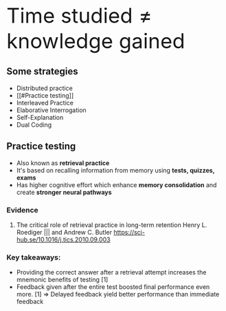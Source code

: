 <font size="7"> Time studied &ne; knowledge gained</font>
## Some strategies
- Distributed practice
- [[#Practice testing]]
- Interleaved Practice
- Elaborative Interrogation
- Self-Explanation
- Dual Coding

## Practice testing
- Also known as **retrieval practice**
- It's based on recalling information from memory 
  using **tests, quizzes, exams**
- Has higher cognitive effort which enhance **memory consolidation** and create **stronger neural pathways**
### Evidence
 1. The critical role of retrieval practice in long-term retention
    Henry L. Roediger ||| and Andrew C. Butler
    https://sci-hub.se/10.1016/j.tics.2010.09.003

### Key takeaways:
- Providing the correct answer after a retrieval attempt increases the mnemonic benefits of testing [1]
- Feedback given after the entire test boosted final performance even more. [1] 
	=> Delayed feedback yield better performance than immediate feedback